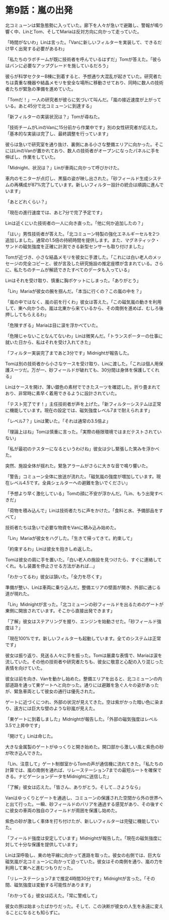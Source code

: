 # 第9話：嵐の出発

北コミューンは緊急態勢に入っていた。廊下を人々が急いで避難し、警報が鳴り響く中、LinとTom、そしてMariaは反対方向に向かって走っていた。

「時間がないわ」Linは言った。「Vanに新しいフィルターを実装して、できるだけ早く出発する必要があるわ」

「私たちのラボチームが既に技術者を呼んでいるはずだ」Tomが答えた。「彼らはバンに必要なアップグレードを施しているだろう」

彼らが科学セクターB棟に到着すると、予想通り大混乱が起きていた。研究者たちは貴重な機器や結晶メモリを安全な場所に移動させており、同時に数人の技術者たちが緊急の準備を進めていた。

「Tomだ！」一人の研究者が彼らに気づいて叫んだ。「嵐の接近速度が上がっている。あと45分で北コミューンに到達する」

「新フィルターの実装状況は？」Tomが尋ねた。

「技術チームがLinのVanに15分前から作業中です」別の女性研究者が応えた。「基本的な実装は完了し、最終調整を行っています」

彼らは急いで研究室を通り抜け、裏側にある小さな整備エリアに向かった。そこにはLinのVanが置かれており、数人の技術者がオープンになったパネルに手を伸ばし、作業をしていた。

「Midnight、状況は？」Linが車両に向かって呼びかけた。

車内のモニターが点灯し、黒猫の姿が映し出された。「砂フィールド生成システムの再構成が87%完了しています。新しいフィルター設計の統合は順調に進んでいます」

「あとどれくらい？」

「現在の進行速度では、あと7分で完了予定です」

Linは近くにいた技術者の一人に向き直った。「他に何か追加したの？」

「はい」男性技術者が答えた。「北コミューン特製の強化エネルギーセルを2つ追加しました。通常の1.5倍の持続時間を提供します。また、マグネティック・サンドの磁気強度を正確に計測できる新型センサーも取り付けました」

Tomが近づき、小さな結晶メモリを彼女に手渡した。「これには白い老人のメッセージの完全コピーと、彼が言及した研究施設の推定座標が含まれている。さらに、私たちのチームが解読できたすべてのデータも入っている」

Linはそれを受け取り、慎重に胸ポケットにしまった。「ありがとう」

「Lin」Mariaが彼女の腕を掴んだ。「本当に行くの？この嵐の中を？」

「嵐の中ではなく、嵐の前を行くわ」彼女は答えた。「この磁気嵐の動きを利用して、東へ向かうの。嵐は北東から来ているから、その南側を進めば、むしろ後押ししてもらえるわ」

「危険すぎる」Mariaは目に涙を浮かべていた。

「危険じゃないことなんてないわ」Linは微笑んだ。「トランスポーターの仕事に就いた日から、私はそれを受け入れてきた」

「フィルター実装完了まであと3分です」Midnightが報告した。

Tomは別の技術者から小さなケースを受け取り、Linに渡した。「これは個人用保護スーツだ。万が一、砂フィールドが破れても、30分間は身体を保護してくれる」

Linはケースを開け、薄い銀色の素材でできたスーツを確認した。折り畳まれており、非常時に素早く着用できるように設計されていた。

「テスト完了です！」主任技術者が声を上げた。「新フィルターシステムは正常に機能しています。現在の設定では、磁気強度レベル7まで耐えられます」

「レベル7？」Linは驚いた。「それは通常の3.5倍よ」

「理論上はね」Tomは慎重に言った。「実際の極限環境ではまだテストされていない」

「私が最初のテスターになるというわけね」彼女は少し緊張した笑みを浮かべた。

突然、施設全体が揺れた。緊急アラームがさらに大きな音で鳴り響いた。

「警告」コミューン全体に放送が流れた。「磁気嵐の強度が増加しています。現在レベル4.5です。全員シェルターへの避難を急いでください」

「予想より早く激化している」Tomの顔に不安が浮かんだ。「Lin、もう出発すべきだ」

「荷物を積み込んで」Linは技術者たちに声をかけた。「食料と水、予備部品をすべて」

技術者たちは急いで必要な物資をVanに積み込み始めた。

「Lin」Mariaが彼女をハグした。「生きて帰ってきて。約束して」

「約束するわ」Linは彼女を抱きしめ返した。

Tomは彼女の肩に手を置いた。「白い老人の施設を見つけたら、すぐに連絡してくれ。もし装置を停止させる方法があれば...」

「わかってるわ」彼女は頷いた。「全力を尽くす」

準備が整い、Linは車両に乗り込んだ。整備エリアの壁面が開き、外部に通じる道が現れた。

「Lin」Midnightが言った。「北コミューンの砂フィールドを出るためのゲートが東側に開放されています。そこから直接出発できます」

「了解」彼女はステアリングを握り、エンジンを始動させた。「砂フィールド強度は？」

「現在100%です。新しいフィルターも起動しています。全てのシステムは正常です」

彼女は振り返り、見送る人々に手を振った。Tomは厳粛な表情で、Mariaは涙を流していた。その他の技術者や研究者たちも、彼女に敬意と心配の入り混じった表情を向けていた。

彼女は前を向き、Vanを動かし始めた。整備エリアを出ると、北コミューンの内部道路を通って東ゲートへと向かった。通りには避難を急ぐ人々の姿があったが、緊急車両として彼女の通行は優先された。

ゲートに近づくにつれ、外部の状況が見えてきた。空は紫がかった暗い色に染まり、遠方には巨大な壁のような砂嵐が見えた。

「東ゲートに到着しました」Midnightが報告した。「外部の磁気強度はレベル3.5で上昇中です」

「開けて」Linは命じた。

大きな金属製のゲートがゆっくりと開き始めた。開口部から激しい風と紫色の砂が吹き込んできた。

「Lin、注意して」ゲート制御室からTomの声が通信機に流れてきた。「私たちの計算では、嵐の南側を通れば、リレーステーション7までの最短ルートを確保できる。ナビゲーションデータをMidnightに送信した」

「了解」彼女は応えた。「皆さん、ありがとう。そして...さようなら」

Vanはゆっくりとゲートを通過し、コミューンの保護された空間から外の世界へと出て行った。一瞬、砂フィールドのバリアを通過する感覚があり、その後すぐに彼女の車両の独自のフィールドが周囲を保護し始めた。

紫色の砂が激しく車体を打ち付けたが、新しいフィルターは完璧に機能していた。

「フィールド強度は安定しています」Midnightが報告した。「現在の磁気強度に対して十分な保護を提供しています」

Linは深呼吸し、東の地平線に向かって進路を取った。彼女の右側では、巨大な磁気嵐が北コミューンに向かって迫っていた。彼女はその南側を通り、嵐の力を利用して東へと進むつもりだった。

「リレーステーション7まで推定4時間30分です」Midnightが言った。「その間、磁気強度は変動する可能性があります」

「わかってる」彼女は応えた。「常に警戒して」

彼女の旅は始まったばかりだった。そして、この決断が彼女の人生を永遠に変えることになるとも知らずに。